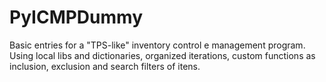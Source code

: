 # PyICMPDummy
Basic entries for a "TPS-like" inventory control e management program. Using local libs and dictionaries, organized iterations, custom functions as inclusion, exclusion and search filters of itens.
